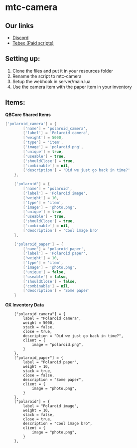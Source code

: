 # mtc-camera

## Our links
- [Discord](https://discord.gg/APFHf9hhkG)
- [Tebex (Paid scripts)](https://mtc.tebex.io/)


## Setting up:
1. Clone the files and put it in your resources folder
2. Rename the script to mtc-camera
3. Setup the webhook in server/main.lua
4. Use the camera item with the paper item in your inventory

## Items:

**QBCore Shared Items**
```lua
['polaroid_camera'] = {
        ['name'] = 'polaroid_camera',
        ['label'] = 'Polaroid camera',
        ['weight'] = 5000,
        ['type'] = 'item',
        ['image'] = 'polaroid.png',
        ['unique'] = true,
        ['useable'] = true,
        ['shouldClose'] = true,
        ['combinable'] = nil,
        ['description'] = 'Did we just go back in time?'
    },

    ['polaroid'] = {
        ['name'] = 'polaroid',
        ['label'] = 'Polaroid image',
        ['weight'] = 10,
        ['type'] = 'item',
        ['image'] = 'photo.png',
        ['unique'] = true,
        ['useable'] = true,
        ['shouldClose'] = true,
        ['combinable'] = nil,
        ['description'] = 'Cool image bro'
    },

    ['polaroid_paper'] = {
        ['name'] = 'polaroid_paper',
        ['label'] = 'Polaroid paper',
        ['weight'] = 10,
        ['type'] = 'item',
        ['image'] = 'photo.png',
        ['unique'] = false,
        ['useable'] = false,
        ['shouldClose'] = false,
        ['combinable'] = nil,
        ['description'] = 'Some paper'
    }

```

**OX Inventory Data**
```
    ["polaroid_camera"] = {
        label = "Polaroid camera",
        weight = 5000,
        stack = false,
        close = true,
        description = "Did we just go back in time?",
        client = {
            image = "polaroid.png",
        }
    },
    ["polaroid_paper"] = {
        label = "Polaroid paper",
        weight = 10,
        stack = true,
        close = false,
        description = "Some paper",
        client = {
            image = "photo.png",
        }
    },
    ["polaroid"] = {
        label = "Polaroid image",
        weight = 10,
        stack = false,
        close = true,
        description = "Cool image bro",
        client = {
            image = "photo.png",
        }
    },
```

